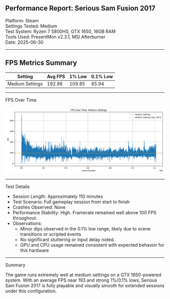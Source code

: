 Performance Report: Serious Sam Fusion 2017
----------------------------------------------

Platform: Steam  
Settings Tested: Medium  
Test System: Ryzen 7 5800HS, GTX 1650, 16GB RAM  
Tools Used: PresentMon v2.3.1, MSI Afterburner  
Date: 2025-06-30  

---

 FPS Metrics Summary
----------------------

| Setting           | Avg FPS | 1% Low | 0.1% Low |
|-------------------|---------|--------|----------|
| Medium Settings   | 192.96  | 109.85 | 65.94    |

---

 FPS Over Time

![Medium FPS Graph](medium_settings_fps_plot.png)

---

 Test Details

- Session Length: Approximately 110 minutes  
- Test Scenario: Full gameplay session from start to finish  
- Crashes Observed: None  
- Performance Stability: High. Framerate remained well above 100 FPS throughout.  
- Observations:  
  - Minor dips observed in the 0.1% low range, likely due to scene transitions or scripted events  
  - No significant stuttering or input delay noted  
  - GPU and CPU usage remained consistent with expected behavior for this hardware

---

 Summary

The game runs extremely well at medium settings on a GTX 1650-powered system. With an average FPS near 193 and strong 1%/0.1% lows, Serious Sam Fusion 2017 is fully playable and visually smooth for extended sessions under this configuration.
